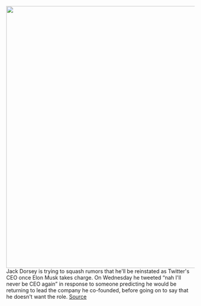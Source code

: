 <img src='https://cdn.vox-cdn.com/thumbor/GLDhzaSGuxV4m-4R57brlDTSELI=/0x0:3000x2057/1200x800/filters:focal(680x595:1160x1075)/cdn.vox-cdn.com/uploads/chorus_image/image/70859073/1321753276.0.jpg' width='700px' /><br/>
Jack Dorsey is trying to squash rumors that he'll be reinstated as Twitter's CEO once Elon Musk takes charge. On Wednesday he tweeted “nah I'll never be CEO again” in response to someone predicting he would be returning to lead the company he co-founded, before going on to say that he doesn't want the role.
<a href='https://www.theverge.com/2022/5/11/23067717/jack-dorsey-ceo-twitter-return-elon-musk-buyout'> Source <a/>